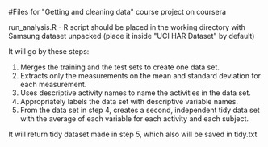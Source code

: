 #Files for "Getting and cleaning data" course project on coursera

run_analysis.R - R script should be placed in the working directory with Samsung dataset unpacked
(place it inside "UCI HAR Dataset" by default)

It will go by these steps:<br />
1. Merges the training and the test sets to create one data set.<br />
2. Extracts only the measurements on the mean and standard deviation for each measurement.<br />
3. Uses descriptive activity names to name the activities in the data set.<br />
4. Appropriately labels the data set with descriptive variable names.<br />
5. From the data set in step 4, creates a second, independent tidy data set with the average of each variable for each activity and each subject.<br />

It will return tidy dataset made in step 5, which also will be saved in tidy.txt
